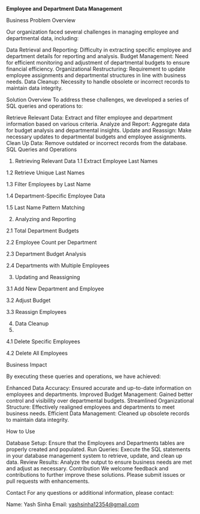 **Employee and Department Data Management**

Business Problem Overview

Our organization faced several challenges in managing employee and departmental data, including:

Data Retrieval and Reporting: Difficulty in extracting specific employee and department details for reporting and analysis.
Budget Management: Need for efficient monitoring and adjustment of departmental budgets to ensure financial efficiency.
Organizational Restructuring: Requirement to update employee assignments and departmental structures in line with business needs.
Data Cleanup: Necessity to handle obsolete or incorrect records to maintain data integrity.

Solution Overview
To address these challenges, we developed a series of SQL queries and operations to:

Retrieve Relevant Data: Extract and filter employee and department information based on various criteria.
Analyze and Report: Aggregate data for budget analysis and departmental insights.
Update and Reassign: Make necessary updates to departmental budgets and employee assignments.
Clean Up Data: Remove outdated or incorrect records from the database.
SQL Queries and Operations
1. Retrieving Relevant Data
1.1 Extract Employee Last Names

1.2 Retrieve Unique Last Names

1.3 Filter Employees by Last Name

1.4 Department-Specific Employee Data

1.5 Last Name Pattern Matching

2. Analyzing and Reporting

2.1 Total Department Budgets

2.2 Employee Count per Department

2.3 Department Budget Analysis

2.4 Departments with Multiple Employees

3. Updating and Reassigning

3.1 Add New Department and Employee

3.2 Adjust Budget

3.3 Reassign Employees

4. Data Cleanup
5. 
4.1 Delete Specific Employees

4.2 Delete All Employees

Business Impact

By executing these queries and operations, we have achieved:

Enhanced Data Accuracy: Ensured accurate and up-to-date information on employees and departments.
Improved Budget Management: Gained better control and visibility over departmental budgets.
Streamlined Organizational Structure: Effectively realigned employees and departments to meet business needs.
Efficient Data Management: Cleaned up obsolete records to maintain data integrity.

How to Use

Database Setup: Ensure that the Employees and Departments tables are properly created and populated.
Run Queries: Execute the SQL statements in your database management system to retrieve, update, and clean up data.
Review Results: Analyze the output to ensure business needs are met and adjust as necessary.
Contribution
We welcome feedback and contributions to further improve these solutions. Please submit issues or pull requests with enhancements.

Contact
For any questions or additional information, please contact:

Name: Yash Sinha
Email: yashsinha12354@gmail.com
